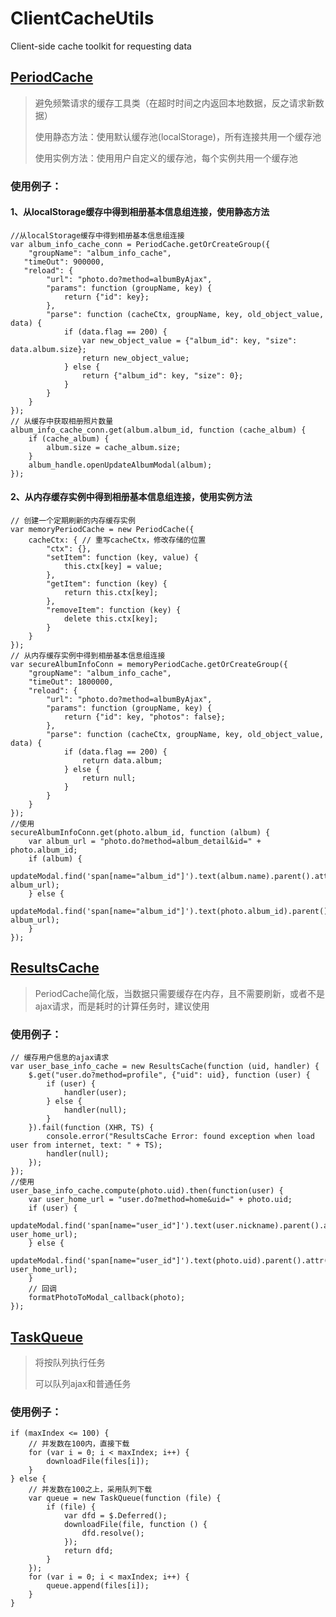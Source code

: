 
# ClientCacheUtils
Client-side cache toolkit for requesting data

## [PeriodCache](/src/cache/period_cache.js "PeriodCache")

> 避免频繁请求的缓存工具类（在超时时间之内返回本地数据，反之请求新数据）
> 
>  使用静态方法：使用默认缓存池(localStorage)，所有连接共用一个缓存池
> 
>  使用实例方法：使用用户自定义的缓存池，每个实例共用一个缓存池

### 使用例子：
#### 1、从localStorage缓存中得到相册基本信息组连接，使用静态方法

    //从localStorage缓存中得到相册基本信息组连接
    var album_info_cache_conn = PeriodCache.getOrCreateGroup({
        "groupName": "album_info_cache",
       "timeOut": 900000,
       "reload": {
            "url": "photo.do?method=albumByAjax",
            "params": function (groupName, key) {
                return {"id": key};
            },
            "parse": function (cacheCtx, groupName, key, old_object_value, data) {
                if (data.flag == 200) {
                    var new_object_value = {"album_id": key, "size": data.album.size};
                    return new_object_value;
                } else {
                    return {"album_id": key, "size": 0};
                }
            }
        }
    });
    // 从缓存中获取相册照片数量
    album_info_cache_conn.get(album.album_id, function (cache_album) {
        if (cache_album) {
            album.size = cache_album.size;
        }
        album_handle.openUpdateAlbumModal(album);
    });
 
#### 2、从内存缓存实例中得到相册基本信息组连接，使用实例方法

    // 创建一个定期刷新的内存缓存实例
    var memoryPeriodCache = new PeriodCache({
        cacheCtx: { // 重写cacheCtx，修改存储的位置
            "ctx": {},
            "setItem": function (key, value) {
                this.ctx[key] = value;
            },
            "getItem": function (key) {
                return this.ctx[key];
            },
            "removeItem": function (key) {
                delete this.ctx[key];
            }
        }
    });
    // 从内存缓存实例中得到相册基本信息组连接
    var secureAlbumInfoConn = memoryPeriodCache.getOrCreateGroup({
        "groupName": "album_info_cache",
        "timeOut": 1800000,
        "reload": {
            "url": "photo.do?method=albumByAjax",
            "params": function (groupName, key) {
                return {"id": key, "photos": false};
            },
            "parse": function (cacheCtx, groupName, key, old_object_value, data) {
                if (data.flag == 200) {
                    return data.album;
                } else {
                    return null;
                }
            }
        }
    });
    //使用
    secureAlbumInfoConn.get(photo.album_id, function (album) {
        var album_url = "photo.do?method=album_detail&id=" + photo.album_id;
        if (album) {
            updateModal.find('span[name="album_id"]').text(album.name).parent().attr("href", album_url);
        } else {
            updateModal.find('span[name="album_id"]').text(photo.album_id).parent().attr("href", album_url);
        }
    });


## [ResultsCache](/src/cache/results_cache.js "ResultsCache")

> PeriodCache简化版，当数据只需要缓存在内存，且不需要刷新，或者不是ajax请求，而是耗时的计算任务时，建议使用

### 使用例子：

    // 缓存用户信息的ajax请求
    var user_base_info_cache = new ResultsCache(function (uid, handler) {
        $.get("user.do?method=profile", {"uid": uid}, function (user) {
            if (user) {
                handler(user);
            } else {
                handler(null);
            }
        }).fail(function (XHR, TS) {
            console.error("ResultsCache Error: found exception when load user from internet, text: " + TS);
            handler(null);
        });
    });
    //使用
    user_base_info_cache.compute(photo.uid).then(function(user) {
        var user_home_url = "user.do?method=home&uid=" + photo.uid;
        if (user) {
            updateModal.find('span[name="user_id"]').text(user.nickname).parent().attr("href", user_home_url);
        } else {
            updateModal.find('span[name="user_id"]').text(photo.uid).parent().attr("href", user_home_url);
        }
        // 回调
        formatPhotoToModal_callback(photo);
    });
    
    
## [TaskQueue](/src/queue/task_queue.js "TaskQueue")

> 将按队列执行任务 
>
> 可以队列ajax和普通任务

### 使用例子：

    if (maxIndex <= 100) {
        // 并发数在100内，直接下载
        for (var i = 0; i < maxIndex; i++) {
            downloadFile(files[i]);
        }
    } else {
        // 并发数在100之上，采用队列下载
        var queue = new TaskQueue(function (file) {
            if (file) {
                var dfd = $.Deferred();
                downloadFile(file, function () {
                    dfd.resolve();
                });
                return dfd;
            }
        });
        for (var i = 0; i < maxIndex; i++) {
            queue.append(files[i]);
        }
    }
